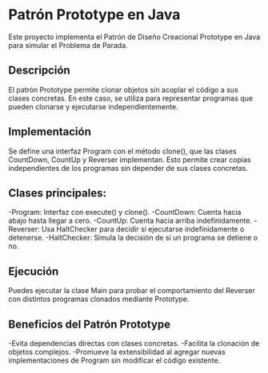 # Patrón Prototype en Java

Este proyecto implementa el Patrón de Diseño Creacional Prototype en Java para simular el Problema de Parada.

## Descripción

El patrón Prototype permite clonar objetos sin acoplar el código a sus clases concretas. En este caso, se utiliza para representar programas que pueden clonarse y ejecutarse independientemente.

## Implementación

Se define una interfaz Program con el método clone(), que las clases CountDown, CountUp y Reverser implementan. Esto permite crear copias independientes de los programas sin depender de sus clases concretas.

## Clases principales:
-Program: Interfaz con execute() y clone().
-CountDown: Cuenta hacia abajo hasta llegar a cero.
-CountUp: Cuenta hacia arriba indefinidamente.
-Reverser: Usa HaltChecker para decidir si ejecutarse indefinidamente o detenerse.
-HaltChecker: Simula la decisión de si un programa se detiene o no.

## Ejecución

Puedes ejecutar la clase Main para probar el comportamiento del Reverser con distintos programas clonados mediante Prototype.

## Beneficios del Patrón Prototype
-Evita dependencias directas con clases concretas.
-Facilita la clonación de objetos complejos.
-Promueve la extensibilidad al agregar nuevas implementaciones de Program sin modificar el código existente.
